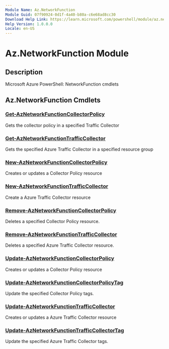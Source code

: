 ```yaml
---
Module Name: Az.NetworkFunction
Module Guid: 07f90924-0d1f-4a40-b80a-c6e68ad8cc30
Download Help Link: https://learn.microsoft.com/powershell/module/az.networkfunction
Help Version: 1.0.0.0
Locale: en-US
---
```


# Az.NetworkFunction Module
## Description
Microsoft Azure PowerShell: NetworkFunction cmdlets

## Az.NetworkFunction Cmdlets
### [Get-AzNetworkFunctionCollectorPolicy](Get-AzNetworkFunctionCollectorPolicy.md)
Gets the collector policy in a specified Traffic Collector

### [Get-AzNetworkFunctionTrafficCollector](Get-AzNetworkFunctionTrafficCollector.md)
Gets the specified Azure Traffic Collector in a specified resource group

### [New-AzNetworkFunctionCollectorPolicy](New-AzNetworkFunctionCollectorPolicy.md)
Creates or updates a Collector Policy resource

### [New-AzNetworkFunctionTrafficCollector](New-AzNetworkFunctionTrafficCollector.md)
Create a Azure Traffic Collector resource

### [Remove-AzNetworkFunctionCollectorPolicy](Remove-AzNetworkFunctionCollectorPolicy.md)
Deletes a specified Collector Policy resource.

### [Remove-AzNetworkFunctionTrafficCollector](Remove-AzNetworkFunctionTrafficCollector.md)
Deletes a specified Azure Traffic Collector resource.

### [Update-AzNetworkFunctionCollectorPolicy](Update-AzNetworkFunctionCollectorPolicy.md)
Creates or updates a Collector Policy resource

### [Update-AzNetworkFunctionCollectorPolicyTag](Update-AzNetworkFunctionCollectorPolicyTag.md)
Update the specified Collector Policy tags.

### [Update-AzNetworkFunctionTrafficCollector](Update-AzNetworkFunctionTrafficCollector.md)
Creates or updates a Azure Traffic Collector resource

### [Update-AzNetworkFunctionTrafficCollectorTag](Update-AzNetworkFunctionTrafficCollectorTag.md)
Update the specified Azure Traffic Collector tags.

